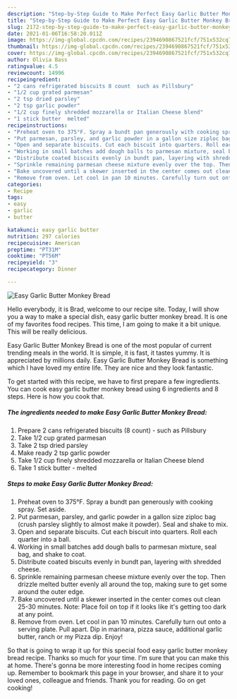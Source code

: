 ```yaml
---
description: "Step-by-Step Guide to Make Perfect Easy Garlic Butter Monkey Bread"
title: "Step-by-Step Guide to Make Perfect Easy Garlic Butter Monkey Bread"
slug: 2172-step-by-step-guide-to-make-perfect-easy-garlic-butter-monkey-bread
date: 2021-01-06T16:58:20.011Z
image: https://img-global.cpcdn.com/recipes/2394690867521fcf/751x532cq70/easy-garlic-butter-monkey-bread-recipe-main-photo.jpg
thumbnail: https://img-global.cpcdn.com/recipes/2394690867521fcf/751x532cq70/easy-garlic-butter-monkey-bread-recipe-main-photo.jpg
cover: https://img-global.cpcdn.com/recipes/2394690867521fcf/751x532cq70/easy-garlic-butter-monkey-bread-recipe-main-photo.jpg
author: Olivia Bass
ratingvalue: 4.5
reviewcount: 14996
recipeingredient:
- "2 cans refrigerated biscuits 8 count  such as Pillsbury"
- "1/2 cup grated parmesan"
- "2 tsp dried parsley"
- "2 tsp garlic powder"
- "1/2 cup finely shredded mozzarella or Italian Cheese blend"
- "1 stick butter  melted"
recipeinstructions:
- "Preheat oven to 375°F. Spray a bundt pan generously with cooking spray. Set aside."
- "Put parmesan, parsley, and garlic powder in a gallon size ziploc bag (crush parsley slightly to almost make it powder). Seal and shake to mix."
- "Open and separate biscuits. Cut each biscuit into quarters. Roll each quarter into a ball."
- "Working in small batches add dough balls to parmesan mixture, seal bag, and shake to coat."
- "Distribute coated biscuits evenly in bundt pan, layering with shredded cheese."
- "Sprinkle remaining parmesan cheese mixture evenly over the top. Then drizzle melted butter evenly all around the top, making sure to get some around the outer edge."
- "Bake uncovered until a skewer inserted in the center comes out clean 25-30 minutes. Note: Place foil on top if it looks like it&#39;s getting too dark at any point."
- "Remove from oven. Let cool in pan 10 minutes. Carefully turn out onto a serving plate. Pull apart. Dip in marinara, pizza sauce, additional garlic butter, ranch or my Pizza dip. Enjoy!"
categories:
- Recipe
tags:
- easy
- garlic
- butter

katakunci: easy garlic butter 
nutrition: 297 calories
recipecuisine: American
preptime: "PT31M"
cooktime: "PT56M"
recipeyield: "3"
recipecategory: Dinner

---
```



![Easy Garlic Butter Monkey Bread](https://img-global.cpcdn.com/recipes/2394690867521fcf/751x532cq70/easy-garlic-butter-monkey-bread-recipe-main-photo.jpg)

Hello everybody, it is Brad, welcome to our recipe site. Today, I will show you a way to make a special dish, easy garlic butter monkey bread. It is one of my favorites food recipes. This time, I am going to make it a bit unique. This will be really delicious.

Easy Garlic Butter Monkey Bread is one of the most popular of current trending meals in the world. It is simple, it is fast, it tastes yummy. It is appreciated by millions daily. Easy Garlic Butter Monkey Bread is something which I have loved my entire life. They are nice and they look fantastic.




To get started with this recipe, we have to first prepare a few ingredients. You can cook easy garlic butter monkey bread using 6 ingredients and 8 steps. Here is how you cook that.

<!--inarticleads1-->

##### The ingredients needed to make Easy Garlic Butter Monkey Bread:

1. Prepare 2 cans refrigerated biscuits (8 count) - such as Pillsbury
1. Take 1/2 cup grated parmesan
1. Take 2 tsp dried parsley
1. Make ready 2 tsp garlic powder
1. Take 1/2 cup finely shredded mozzarella or Italian Cheese blend
1. Take 1 stick butter - melted




<!--inarticleads2-->

##### Steps to make Easy Garlic Butter Monkey Bread:

1. Preheat oven to 375°F. Spray a bundt pan generously with cooking spray. Set aside.
1. Put parmesan, parsley, and garlic powder in a gallon size ziploc bag (crush parsley slightly to almost make it powder). Seal and shake to mix.
1. Open and separate biscuits. Cut each biscuit into quarters. Roll each quarter into a ball.
1. Working in small batches add dough balls to parmesan mixture, seal bag, and shake to coat.
1. Distribute coated biscuits evenly in bundt pan, layering with shredded cheese.
1. Sprinkle remaining parmesan cheese mixture evenly over the top. Then drizzle melted butter evenly all around the top, making sure to get some around the outer edge.
1. Bake uncovered until a skewer inserted in the center comes out clean 25-30 minutes. Note: Place foil on top if it looks like it&#39;s getting too dark at any point.
1. Remove from oven. Let cool in pan 10 minutes. Carefully turn out onto a serving plate. Pull apart. Dip in marinara, pizza sauce, additional garlic butter, ranch or my Pizza dip. Enjoy!




So that is going to wrap it up for this special food easy garlic butter monkey bread recipe. Thanks so much for your time. I'm sure that you can make this at home. There's gonna be more interesting food in home recipes coming up. Remember to bookmark this page in your browser, and share it to your loved ones, colleague and friends. Thank you for reading. Go on get cooking!
